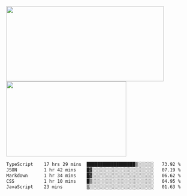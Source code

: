 <a href="https://github.com/anuraghazra/github-readme-stats">
  <img height=200 width=420 align="center" src="https://github-readme-stats.vercel.app/api?username=airRnot1106&hide_title=true&show_icons=true&rank_icon=github" />
</a>
<a href="https://github.com/anuraghazra/convoychat">
  <img height=200 width=320 align="center" src="https://github-readme-stats.vercel.app/api/top-langs/?username=airRnot1106&hide_title=true&layout=compact&hide=html,css" />
</a>

<!--START_SECTION:waka-->

```txt
TypeScript    17 hrs 29 mins  ██████████████████▒░░░░░░   73.92 %
JSON          1 hr 42 mins    █▓░░░░░░░░░░░░░░░░░░░░░░░   07.19 %
Markdown      1 hr 34 mins    █▓░░░░░░░░░░░░░░░░░░░░░░░   06.62 %
CSS           1 hr 10 mins    █▒░░░░░░░░░░░░░░░░░░░░░░░   04.95 %
JavaScript    23 mins         ▒░░░░░░░░░░░░░░░░░░░░░░░░   01.63 %
```

<!--END_SECTION:waka-->

